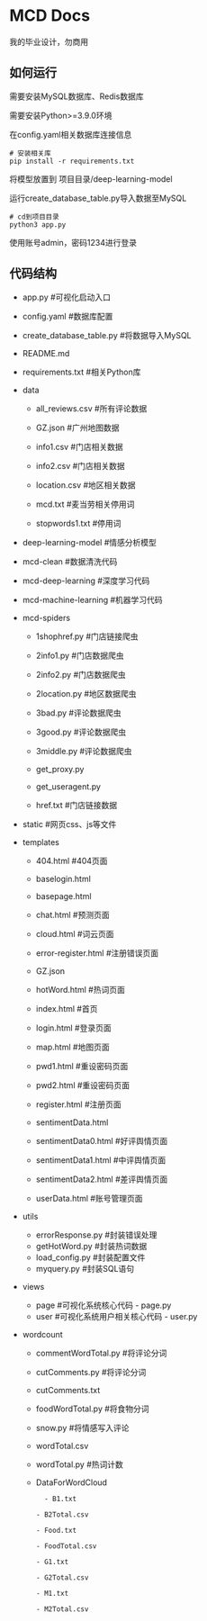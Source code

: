 # MCD Docs

我的毕业设计，勿商用

## 如何运行

需要安装MySQL数据库、Redis数据库

需要安装Python>=3.9.0环境

在config.yaml相关数据库连接信息

```shell
# 安装相关库
pip install -r requirements.txt
```

将模型放置到 项目目录/deep-learning-model

运行create_database_table.py导入数据至MySQL

```shell
# cd到项目目录
python3 app.py
```

使用账号admin，密码1234进行登录

## 代码结构

- app.py	#可视化启动入口

- config.yaml	#数据库配置

- create_database_table.py	#将数据导入MySQL

- README.md

- requirements.txt	#相关Python库

- data

  - all_reviews.csv	#所有评论数据

  - GZ.json				#广州地图数据

  - info1.csv			#门店相关数据

  - info2.csv			#门店相关数据

  - location.csv		#地区相关数据

  - mcd.txt				#麦当劳相关停用词

  - stopwords1.txt	#停用词

- deep-learning-model	#情感分析模型

- mcd-clean	#数据清洗代码

- mcd-deep-learning	#深度学习代码

- mcd-machine-learning	#机器学习代码

- mcd-spiders	

  - 1shophref.py	#门店链接爬虫

  - 2info1.py			#门店数据爬虫

  - 2info2.py			#门店数据爬虫

  - 2location.py		#地区数据爬虫

  - 3bad.py				#评论数据爬虫

  - 3good.py			#评论数据爬虫

  - 3middle.py		#评论数据爬虫

  - get_proxy.py	

  - get_useragent.py

  - href.txt			#门店链接数据

- static					#网页css、js等文件

- templates

  - 404.html			#404页面

  - baselogin.html	
  
  - basepage.html	
  
  - chat.html			#预测页面
  
  - cloud.html		 #词云页面
  
  - error-register.html	#注册错误页面
  
  - GZ.json
  
  - hotWord.html			#热词页面
  
  - index.html				#首页
  
  - login.html				#登录页面	
  
  - map.html				#地图页面

  - pwd1.html				#重设密码页面

  - pwd2.html				#重设密码页面

  - register.html			#注册页面

  - sentimentData.html

  - sentimentData0.html		#好评舆情页面

  - sentimentData1.html		#中评舆情页面

  - sentimentData2.html		#差评舆情页面

  - userData.html					#账号管理页面

- utils
  - errorResponse.py			#封装错误处理
  - getHotWord.py				#封装热词数据
  - load_config.py				#封装配置文件
  - myquery.py					#封装SQL语句
- views
  - page	#可视化系统核心代码
		  - page.py
  - user	#可视化系统用户相关核心代码
		  - user.py
- wordcount
  - commentWordTotal.py		#将评论分词
  - cutComments.py		#将评论分词
  - cutComments.txt
  - foodWordTotal.py		#将食物分词
  - snow.py		#将情感写入评论
  - wordTotal.csv
  - wordTotal.py		#热词计数
  - DataForWordCloud

		  - B1.txt

		- B2Total.csv

		- Food.txt

		- FoodTotal.csv

		- G1.txt

		- G2Total.csv

		- M1.txt

		- M2Total.csv











